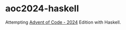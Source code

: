 # aoc2024-haskell
Attempting [Advent of Code - 2024](https://adventofcode.com/2024) Edition with Haskell.